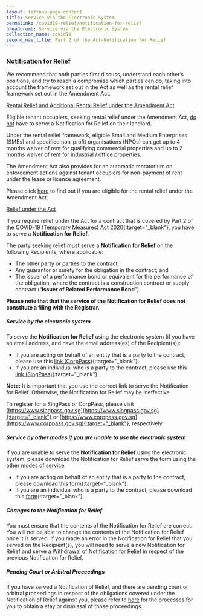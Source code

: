 ```yaml
---
layout: leftnav-page-content
title: Service via the Electronic System
permalink: /covid19-relief/notification-for-relief
breadcrumb: Service via the Electronic System
collection_name: covid19
second_nav_title: Part 2 of the Act-Notification for Relief
---
```


### Notification for Relief ### 

We recommend that both parties first discuss, understand each other’s positions, and try to reach a compromise which parties can do, taking into account the framework set out in the Act as well as the rental relief framework set out in the Amendment Act.

<u>Rental Relief and Additional Rental Relief under the Amendment Act</u> 

Eligible tenant occupiers, seeking rental relief under the Amendment Act, <u>do not</u> have to serve a Notification for Relief on their landlord.  

Under the rental relief framework, eligible Small and Medium Enterprises (SMEs) and specified non-profit organisations (NPOs) can get up to 4 months waiver of rent for qualifying commercial properties and up to 2 months waiver of rent for industrial / office properties. 

The Amendment Act also provides for an automatic moratorium on enforcement actions against tenant occupiers for non-payment of rent under the lease or licence agreement. 

Please click [here](https://www.mlaw.gov.sg/covid19-relief/rental-relief-framework-for-smes#eligibility) to find out if you are eligible for the rental relief under the Amendment Act. 

<u>Relief under the Act</u>

If you require relief under the Act for a contract that is covered by Part 2 of the [COVID-19 (Temporary Measures) Act 2020](https://sso.agc.gov.sg/Act/COVID19TMA2020){:target="_blank"}, you have to serve a <b>Notification for Relief</b>.

The party seeking relief must serve a <b>Notification for Relief</b> on the following Recipients, where applicable:
* The other party or parties to the contract;
* Any guarantor or surety for the obligation in the contract; and
* The issuer of a performance bond or equivalent for the performance of the obligation, where the contract is a construction contract or supply contract (“<b>Issuer of Related Performance Bond</b>”).

**Please note that that the service of the Notification for Relief does not constitute a filing with the Registrar.**

##### Service by the electronic system #####

To serve the <b>Notification for Relief</b> using the electronic system (if you have an email address, and have the email address(es) of the Recipient(s)):
* If you are acting on behalf of an entity that is a party to the contract, please use this [link (CorpPass)](https://go.gov.sg/notification-for-relief-corppass){:target="_blank"}.
* If you are an individual who is a party to the contract, please use this [link (SingPass)](https://go.gov.sg/notification-for-relief-singpass){:target="_blank"}.

**Note:** It is important that you use the correct link to serve the Notification for Relief. Otherwise, the Notification for Relief may be ineffective.

To register for a SingPass or CorpPass, please visit [https://www.singpass.gov.sg](https://www.singpass.gov.sg){:target="_blank"} or [https://www.corppass.gov.sg](https://www.corppass.gov.sg){:target="_blank"}, respectively. 

##### Service by other modes if you are unable to use the electronic system #####
<!--If you are unable to serve the Notification for Relief using the electronic system, please download the Notification for Relief using this [form for entity](/files/covid19-forms/Form-1-Entity.pdf){:target="_blank"} or [form for individual](/files/covid19-forms/Form-1-Individual.pdf){:target="_blank"} and serve the form using the [other modes of service](/covid19-relief/other-modes-service).
-->
If you are unable to serve the **Notification for Relief** using the electronic system, please download the Notification for Relief  serve the form using the [other modes of service](/covid19-relief/other-modes-service).

* If you are acting on behalf of an entity that is a party to the contract, please download this [form](/files/covid19-forms/Form-1-Entity.docx){:target="_blank"}.
* If you are an individual who is a party to the contract, please download this [form](/files/covid19-forms/Form-1-Individual.docx){:target="_blank"}.

##### Changes to the Notification for Relief #####
You must ensure that the contents of the Notification for Relief are correct. You will not be able to change the contents of the Notification for Relief once it is served. If you made an error in the Notification for Relief that you served on the Recipient(s), you will need to serve a new Notification for Relief and serve a [Withdrawal of Notification for Relief](/covid19-relief/withdrawal-notification-for-relief) in respect of the previous Notification for Relief. 

##### Pending Court or Arbitral Proceedings ##### 
If you have served a Notification of Relief, and there are pending court or arbitral proceedings in respect of the obligations covered under the Notification of Relief against you, please refer to [here](/covid19-relief/memorandum-of-notification) for the processes for you to obtain a stay or dismissal of those proceedings.

